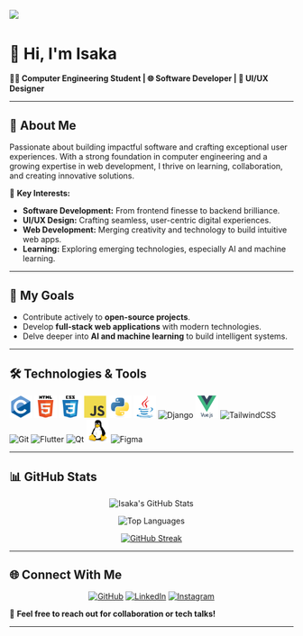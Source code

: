 ![](https://komarev.com/ghpvc/?username=isaka-12&label=PROFILE+VIEWS)
---

# 👋 Hi, I'm **Isaka**  

**👨‍💻 Computer Engineering Student | 🌐 Software Developer | 🎨 UI/UX Designer**  

---

## 🚀 **About Me**  
Passionate about building impactful software and crafting exceptional user experiences. With a strong foundation in computer engineering and a growing expertise in web development, I thrive on learning, collaboration, and creating innovative solutions.  

🌟 **Key Interests:**  
- **Software Development:** From frontend finesse to backend brilliance.  
- **UI/UX Design:** Crafting seamless, user-centric digital experiences.  
- **Web Development:** Merging creativity and technology to build intuitive web apps.  
- **Learning:** Exploring emerging technologies, especially AI and machine learning.

---

## 🎯 **My Goals**  
- Contribute actively to **open-source projects**.  
- Develop **full-stack web applications** with modern technologies.  
- Delve deeper into **AI and machine learning** to build intelligent systems.

---

## 🛠️ **Technologies & Tools**  

<p align="left">  
  <img src="https://raw.githubusercontent.com/devicons/devicon/master/icons/c/c-original.svg" alt="C" width="40" height="40"/>  
  <img src="https://raw.githubusercontent.com/devicons/devicon/master/icons/html5/html5-original-wordmark.svg" alt="HTML" width="40" height="40"/>  
  <img src="https://raw.githubusercontent.com/devicons/devicon/master/icons/css3/css3-original-wordmark.svg" alt="CSS" width="40" height="40"/>  
  <img src="https://raw.githubusercontent.com/devicons/devicon/master/icons/javascript/javascript-original.svg" alt="JavaScript" width="40" height="40"/>  
  <img src="https://raw.githubusercontent.com/devicons/devicon/master/icons/python/python-original.svg" alt="Python" width="40" height="40"/>  
  <img src="https://raw.githubusercontent.com/devicons/devicon/master/icons/java/java-original.svg" alt="Java" width="40" height="40"/>  
  <img src="https://cdn.worldvectorlogo.com/logos/django.svg" alt="Django" width="40" height="40"/>  
  <img src="https://raw.githubusercontent.com/devicons/devicon/master/icons/vuejs/vuejs-original-wordmark.svg" alt="VueJS" width="40" height="40"/>  
  <img src="https://www.vectorlogo.zone/logos/tailwindcss/tailwindcss-icon.svg" alt="TailwindCSS" width="40" height="40"/>  
  <img src="https://www.vectorlogo.zone/logos/git-scm/git-scm-icon.svg" alt="Git" width="40" height="40"/>  
  <img src="https://www.vectorlogo.zone/logos/flutterio/flutterio-icon.svg" alt="Flutter" width="40" height="40"/>  
  <img src="https://upload.wikimedia.org/wikipedia/commons/0/0b/Qt_logo_2016.svg" alt="Qt" width="40" height="40"/>  
  <img src="https://raw.githubusercontent.com/devicons/devicon/master/icons/linux/linux-original.svg" alt="Linux" width="40" height="40"/>  
  <img src="https://www.vectorlogo.zone/logos/figma/figma-icon.svg" alt="Figma" width="40" height="40"/>  
</p>

---

## 📊 **GitHub Stats**  

<p align="center">  
  <img src="https://github-readme-stats.vercel.app/api?username=isaka-12&theme=radical&show_icons=true&hide_border=false&count_private=true" alt="Isaka's GitHub Stats" />  
</p>  
<p align="center">  
  <img src="https://github-readme-stats.vercel.app/api/top-langs/?username=isaka-12&theme=radical&show_icons=true&hide_border=false&layout=compact" alt="Top Languages" />  
</p> 
<p align="center"><a href="https://git.io/streak-stats"><img src="https://github-readme-streak-stats.herokuapp.com?user=isaka-12&theme=monokai" alt="GitHub Streak" /></a></p>

---

## 🌐 **Connect With Me**  

<p align="center">  
  <a href="https://github.com/isaka-12" target="_blank"><img src="https://img.shields.io/badge/GitHub-000?style=for-the-badge&logo=github" alt="GitHub"></a>  
  <a href="https://www.linkedin.com/in/isaka-mtweve-359122289/" target="_blank"><img src="https://img.shields.io/badge/LinkedIn-blue?style=for-the-badge&logo=linkedin&logoColor=white" alt="LinkedIn"></a>  
  <a href="https://www.instagram.com/mtweveisaka?igsh=MWVxYWlvenZ0bDVvcQ%3D%3D" target="_blank"><img src="https://img.shields.io/badge/Instagram-E4405F?style=for-the-badge&logo=instagram&logoColor=white" alt="Instagram"></a>  
</p>  

📩 **Feel free to reach out for collaboration or tech talks!**  

---  
